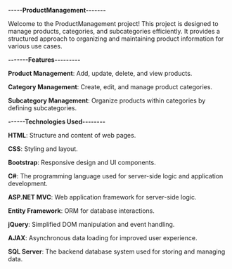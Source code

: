 **-----ProductManagement-------**

Welcome to the ProductManagement project! This project is designed to manage products, categories, and subcategories efficiently. It provides a structured approach to organizing and maintaining product information for various use cases.

**-------Features---------**

**Product Management**:
                  Add, update, delete, and view products.
                  
**Category Management**: 
                  Create, edit, and manage product categories.
                  
**Subcategory Management**:
                  Organize products within categories by defining subcategories.

**------Technologies Used--------**

**HTML**: Structure and content of web pages.

**CSS**: Styling and layout.

**Bootstrap**: Responsive design and UI components.

**C#**: The programming language used for server-side logic and application development.

**ASP.NET MVC**: Web application framework for server-side logic.

**Entity Framework**: ORM for database interactions.

**jQuery**: Simplified DOM manipulation and event handling.

**AJAX**: Asynchronous data loading for improved user experience.

**SQL Server**: The backend database system used for storing and managing data.
